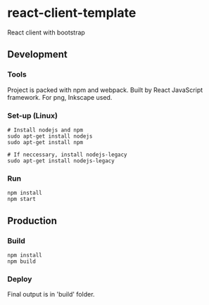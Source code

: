 # react-client-template
React client with bootstrap

## Development
### Tools
Project is packed with npm and webpack. Built by React JavaScript framework.
For png, Inkscape used.
### Set-up (Linux)
```
# Install nodejs and npm
sudo apt-get install nodejs
sudo apt-get install npm

# If neccessary, install nodejs-legacy
sudo apt-get install nodejs-legacy
```
### Run
```
npm install
npm start
```

## Production
### Build
```
npm install
npm build
```
### Deploy
Final output is in 'build' folder.